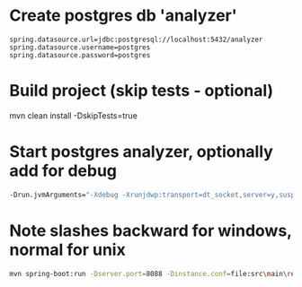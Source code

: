 # Create postgres db 'analyzer'
```
spring.datasource.url=jdbc:postgresql://localhost:5432/analyzer
spring.datasource.username=postgres
spring.datasource.password=postgres
```

# Build project (skip tests - optional)
mvn clean install -DskipTests=true

# Start postgres analyzer, optionally add for debug
```bash
-Drun.jvmArguments="-Xdebug -Xrunjdwp:transport=dt_socket,server=y,suspend=y,address=5005"
```
# Note slashes backward for windows, normal for unix
```bash
mvn spring-boot:run -Dserver.port=8088 -Dinstance.conf=file:src\main\resources\application.properties -Dlog4j.configuration=file:conf\log4j.properties 
```
